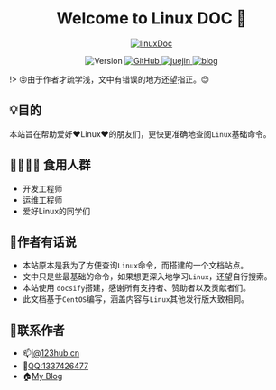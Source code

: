 <h1 align="center">Welcome to Linux DOC 👋</h1>
<p align="center">
  <a href="https://doc.xingeek.com">
    <img alt="linuxDoc" src="https://image.lvzhenye.club/github/doc/logo-2.jpg">
  </a>
</p>
<p align="center">
  <img alt="Version" src="https://img.shields.io/badge/version-0.1.0-blue.svg?cacheSeconds=2592000" />
   <a href="https://github.com/Aye-hub/1mi?icon=github&color=4ab8a1">
    <img alt="GitHub" src="https://img.shields.io/badge/github-Aye--Hub-red" target="_blank" />
  </a>
  <a href='https://juejin.im/user/5d424a9a51882530e241ff83' target="_blank" alt='travis ci'>
  <img alt='juejin' src='https://img.shields.io/badge/%E6%8E%98%E9%87%91-%E9%98%BF%E4%B8%9A-blue'>
  </a>
   <a href='https://www.lvzhenye.club' target="_blank" alt='travis ci'>
  <img alt='blog' src='https://img.shields.io/badge/blog-%E9%98%BF%E4%B8%9AHub-yellowgreen'>
  </a>
</p>


!> :stuck_out_tongue_winking_eye:由于作者才疏学浅，文中有错误的地方还望指正。😊

## 💡目的
本站旨在帮助爱好:heart:Linux:heart:的朋友们，更快更准确地查阅`Linux`基础命令。

## 👨‍👨‍👦‍👦  食用人群
- 开发工程师
- 运维工程师
- 爱好Linux的同学们

## 🎺作者有话说
- 本站原本是我为了方便查询`Linux`命令，而搭建的一个文档站点。
- 文中只是些最基础的命令，如果想更深入地学习`Linux`，还望自行搜索。
- 本站使用 `docsify`搭建，感谢所有支持者、赞助者以及贡献者们。
- 此文档基于`CentOS`编写，涵盖内容与`Linux`其他发行版大致相同。

## 🤙联系作者
* 📫[i@123hub.cn](mailto:i@123hub.cn)
* :iphone:[QQ:1337426477](http://wpa.qq.com/msgrd?v=3&uin=1337426477&site=qq&menu=yes)
* 🏠[My Blog](https://www.lvzhenye.club)
